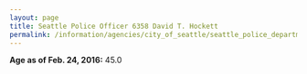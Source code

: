 ```yaml
---
layout: page
title: Seattle Police Officer 6358 David T. Hockett
permalink: /information/agencies/city_of_seattle/seattle_police_department/copbook/6358/
---
```


**Age as of Feb. 24, 2016:** 45.0
